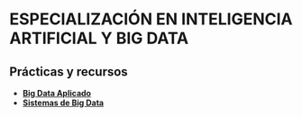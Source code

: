 # ESPECIALIZACIÓN EN INTELIGENCIA ARTIFICIAL Y BIG DATA

## Prácticas y recursos

- [**Big Data Aplicado**](./bda.md)
- [**Sistemas de Big Data**](./sbd.md)